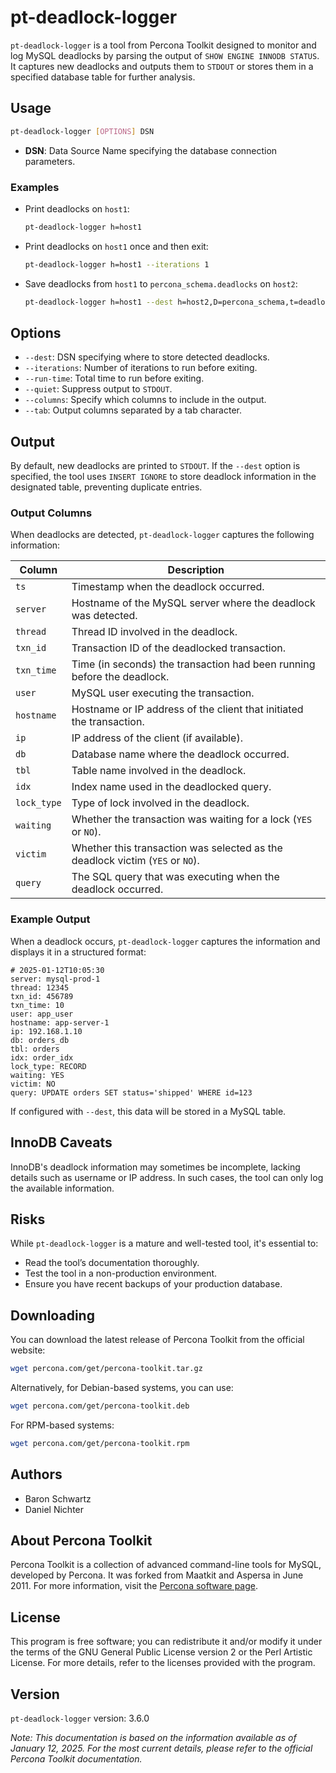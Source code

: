 
# pt-deadlock-logger

`pt-deadlock-logger` is a tool from Percona Toolkit designed to monitor and log MySQL deadlocks by parsing the output of `SHOW ENGINE INNODB STATUS`. It captures new deadlocks and outputs them to `STDOUT` or stores them in a specified database table for further analysis.

## Usage

```bash
pt-deadlock-logger [OPTIONS] DSN
```

- **DSN**: Data Source Name specifying the database connection parameters.

### Examples

- Print deadlocks on `host1`:

  ```bash
  pt-deadlock-logger h=host1
  ```

- Print deadlocks on `host1` once and then exit:

  ```bash
  pt-deadlock-logger h=host1 --iterations 1
  ```

- Save deadlocks from `host1` to `percona_schema.deadlocks` on `host2`:

  ```bash
  pt-deadlock-logger h=host1 --dest h=host2,D=percona_schema,t=deadlocks
  ```

## Options

- `--dest`: DSN specifying where to store detected deadlocks.
- `--iterations`: Number of iterations to run before exiting.
- `--run-time`: Total time to run before exiting.
- `--quiet`: Suppress output to `STDOUT`.
- `--columns`: Specify which columns to include in the output.
- `--tab`: Output columns separated by a tab character.

## Output

By default, new deadlocks are printed to `STDOUT`. If the `--dest` option is specified, the tool uses `INSERT IGNORE` to store deadlock information in the designated table, preventing duplicate entries.

### Output Columns

When deadlocks are detected, `pt-deadlock-logger` captures the following information:

| Column          | Description |
|----------------|-------------|
| `ts`           | Timestamp when the deadlock occurred. |
| `server`       | Hostname of the MySQL server where the deadlock was detected. |
| `thread`       | Thread ID involved in the deadlock. |
| `txn_id`       | Transaction ID of the deadlocked transaction. |
| `txn_time`     | Time (in seconds) the transaction had been running before the deadlock. |
| `user`         | MySQL user executing the transaction. |
| `hostname`     | Hostname or IP address of the client that initiated the transaction. |
| `ip`           | IP address of the client (if available). |
| `db`           | Database name where the deadlock occurred. |
| `tbl`          | Table name involved in the deadlock. |
| `idx`          | Index name used in the deadlocked query. |
| `lock_type`    | Type of lock involved in the deadlock. |
| `waiting`      | Whether the transaction was waiting for a lock (`YES` or `NO`). |
| `victim`       | Whether this transaction was selected as the deadlock victim (`YES` or `NO`). |
| `query`        | The SQL query that was executing when the deadlock occurred. |

### Example Output

When a deadlock occurs, `pt-deadlock-logger` captures the information and displays it in a structured format:

```
# 2025-01-12T10:05:30
server: mysql-prod-1
thread: 12345
txn_id: 456789
txn_time: 10
user: app_user
hostname: app-server-1
ip: 192.168.1.10
db: orders_db
tbl: orders
idx: order_idx
lock_type: RECORD
waiting: YES
victim: NO
query: UPDATE orders SET status='shipped' WHERE id=123
```

If configured with `--dest`, this data will be stored in a MySQL table.

## InnoDB Caveats

InnoDB's deadlock information may sometimes be incomplete, lacking details such as username or IP address. In such cases, the tool can only log the available information.

## Risks

While `pt-deadlock-logger` is a mature and well-tested tool, it's essential to:

- Read the tool’s documentation thoroughly.
- Test the tool in a non-production environment.
- Ensure you have recent backups of your production database.

## Downloading

You can download the latest release of Percona Toolkit from the official website:

```bash
wget percona.com/get/percona-toolkit.tar.gz
```

Alternatively, for Debian-based systems, you can use:

```bash
wget percona.com/get/percona-toolkit.deb
```

For RPM-based systems:

```bash
wget percona.com/get/percona-toolkit.rpm
```

## Authors

- Baron Schwartz
- Daniel Nichter

## About Percona Toolkit

Percona Toolkit is a collection of advanced command-line tools for MySQL, developed by Percona. It was forked from Maatkit and Aspersa in June 2011. For more information, visit the [Percona software page](http://www.percona.com/software/).

## License

This program is free software; you can redistribute it and/or modify it under the terms of the GNU General Public License version 2 or the Perl Artistic License. For more details, refer to the licenses provided with the program.

## Version

`pt-deadlock-logger` version: 3.6.0

*Note: This documentation is based on the information available as of January 12, 2025. For the most current details, please refer to the official Percona Toolkit documentation.*

```
